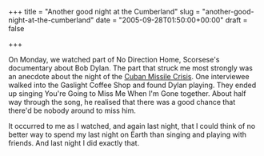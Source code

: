 +++
title = "Another good night at the Cumberland"
slug = "another-good-night-at-the-cumberland"
date = "2005-09-28T01:50:00+00:00"
draft = false

+++

On Monday, we watched part of No Direction Home, Scorsese's documentary about Bob Dylan. The part that struck me most strongly was an anecdote about the night of the [Cuban Missile Crisis](http://en.wikipedia.org/wiki/Cuban_missile_crisis).
One interviewee walked into the Gaslight Coffee Shop and found Dylan playing. They ended up singing You're Going to Miss Me When I'm Gone together. About half way through the song, he realised that there was a good chance that there'd be nobody around to miss him.

It occurred to me as I watched, and again last night, that I could think of no better way to spend my last night on Earth than singing and playing with friends. And last night I did exactly that.
